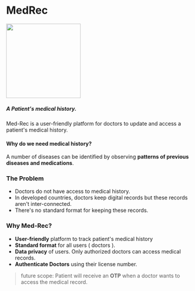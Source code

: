 # MedRec
<img width=200 src="./markdown_assests/logo.png">

##### A Patient's medical history.
Med-Rec is a user-friendly platform for doctors to update and access a patient's medical history.

#### Why do we need medical history?
A number of diseases can be identified by observing **patterns of previous diseases and medications**. 

### The Problem
* Doctors do not have access to medical history.
* In developed countries, doctors keep digital records but these records aren't inter-connected.
* There's no standard format for keeping these records.

### Why Med-Rec?
* **User-friendly** platform to track patient's medical history
* **Standard format** for all users ( doctors ).
* **Data privacy** of users. Only authorized doctors can access medical records.
* **Authenticate Doctors** using their license number.
> future scope: Patient will receive an **OTP** when a doctor wants to access the medical record.

